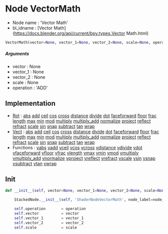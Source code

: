 # Node VectorMath

- Node name : 'Vector Math'
- bl_idname : [Vector Math](https://docs.blender.org/api/current/bpy.types.Vector Math.html)


``` python
VectorMath(vector=None, vector_1=None, vector_2=None, scale=None, operation='ADD', node_label=None, node_color=None)
```
##### Arguments

- vector : None
- vector_1 : None
- vector_2 : None
- scale : None
- operation : 'ADD'

## Implementation

- [Rot](/docs/Shader/Rot.md) : [abs](/docs/Shader/Rot.md#abs) [add](/docs/Shader/Rot.md#add) [ceil](/docs/Shader/Rot.md#ceil) [cos](/docs/Shader/Rot.md#cos) [cross](/docs/Shader/Rot.md#cross) [distance](/docs/Shader/Rot.md#distance) [divide](/docs/Shader/Rot.md#divide) [dot](/docs/Shader/Rot.md#dot) [faceforward](/docs/Shader/Rot.md#faceforward) [floor](/docs/Shader/Rot.md#floor) [frac](/docs/Shader/Rot.md#frac) [length](/docs/Shader/Rot.md#length) [max](/docs/Shader/Rot.md#max) [min](/docs/Shader/Rot.md#min) [mod](/docs/Shader/Rot.md#mod) [multiply](/docs/Shader/Rot.md#multiply) [multiply_add](/docs/Shader/Rot.md#multiply_add) [normalize](/docs/Shader/Rot.md#normalize) [project](/docs/Shader/Rot.md#project) [reflect](/docs/Shader/Rot.md#reflect) [refract](/docs/Shader/Rot.md#refract) [scale](/docs/Shader/Rot.md#scale) [sin](/docs/Shader/Rot.md#sin) [snap](/docs/Shader/Rot.md#snap) [subtract](/docs/Shader/Rot.md#subtract) [tan](/docs/Shader/Rot.md#tan) [wrap](/docs/Shader/Rot.md#wrap)
- [Vect](/docs/Shader/Vect.md) : [abs](/docs/Shader/Vect.md#abs) [add](/docs/Shader/Vect.md#add) [ceil](/docs/Shader/Vect.md#ceil) [cos](/docs/Shader/Vect.md#cos) [cross](/docs/Shader/Vect.md#cross) [distance](/docs/Shader/Vect.md#distance) [divide](/docs/Shader/Vect.md#divide) [dot](/docs/Shader/Vect.md#dot) [faceforward](/docs/Shader/Vect.md#faceforward) [floor](/docs/Shader/Vect.md#floor) [frac](/docs/Shader/Vect.md#frac) [length](/docs/Shader/Vect.md#length) [max](/docs/Shader/Vect.md#max) [min](/docs/Shader/Vect.md#min) [mod](/docs/Shader/Vect.md#mod) [multiply](/docs/Shader/Vect.md#multiply) [multiply_add](/docs/Shader/Vect.md#multiply_add) [normalize](/docs/Shader/Vect.md#normalize) [project](/docs/Shader/Vect.md#project) [reflect](/docs/Shader/Vect.md#reflect) [refract](/docs/Shader/Vect.md#refract) [scale](/docs/Shader/Vect.md#scale) [sin](/docs/Shader/Vect.md#sin) [snap](/docs/Shader/Vect.md#snap) [subtract](/docs/Shader/Vect.md#subtract) [tan](/docs/Shader/Vect.md#tan) [wrap](/docs/Shader/Vect.md#wrap)
- Functions : [vabs](/docs/Shader/Shader.md#vabs) [vadd](/docs/Shader/Shader.md#vadd) [vceil](/docs/Shader/Shader.md#vceil) [vcos](/docs/Shader/Shader.md#vcos) [vcross](/docs/Shader/Shader.md#vcross) [vdistance](/docs/Shader/Shader.md#vdistance) [vdivide](/docs/Shader/Shader.md#vdivide) [vdot](/docs/Shader/Shader.md#vdot) [vfaceforward](/docs/Shader/Shader.md#vfaceforward) [vfloor](/docs/Shader/Shader.md#vfloor) [vfrac](/docs/Shader/Shader.md#vfrac) [vlength](/docs/Shader/Shader.md#vlength) [vmax](/docs/Shader/Shader.md#vmax) [vmin](/docs/Shader/Shader.md#vmin) [vmod](/docs/Shader/Shader.md#vmod) [vmultiply](/docs/Shader/Shader.md#vmultiply) [vmultiply_add](/docs/Shader/Shader.md#vmultiply_add) [vnormalize](/docs/Shader/Shader.md#vnormalize) [vproject](/docs/Shader/Shader.md#vproject) [vreflect](/docs/Shader/Shader.md#vreflect) [vrefract](/docs/Shader/Shader.md#vrefract) [vscale](/docs/Shader/Shader.md#vscale) [vsin](/docs/Shader/Shader.md#vsin) [vsnap](/docs/Shader/Shader.md#vsnap) [vsubtract](/docs/Shader/Shader.md#vsubtract) [vtan](/docs/Shader/Shader.md#vtan) [vwrap](/docs/Shader/Shader.md#vwrap)

## Init

``` python
def __init__(self, vector=None, vector_1=None, vector_2=None, scale=None, operation='ADD', node_label=None, node_color=None):

    StackedNode.__init__(self, 'ShaderNodeVectorMath', node_label=node_label, node_color=node_color)

    self.operation       = operation
    self.vector          = vector
    self.vector_1        = vector_1
    self.vector_2        = vector_2
    self.scale           = scale
```
